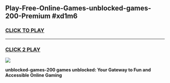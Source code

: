 
## Play-Free-Online-Games-unblocked-games-200-Premium #xd1m6
<h3>
<a href="https://premium.freeplayer.one?title=unblocked-games-200&ref=8M">CLICK TO PLAY</a></h3>
<hr>

<h3>
<a href="https://premium.freeplayer.one?title=unblocked-games-200&ref=8M">CLICK 2 PLAY</a>
  
</h3>

<a href="https://premium.freeplayer.one?title=unblocked-games-200&ref=8M"><img src="https://clearcache.store/games.png"></a>


**unblocked-games-200 games unblocked: Your Gateway to Fun and Accessible Online Gaming**
